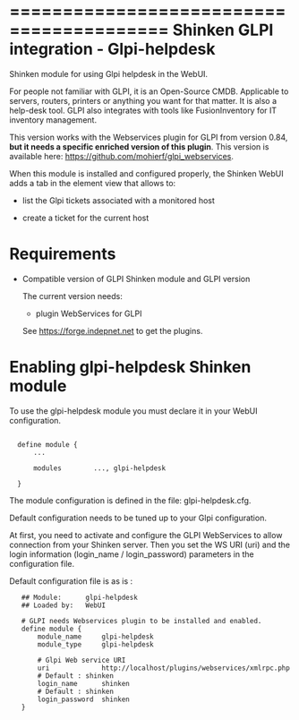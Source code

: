 
=========================================
Shinken GLPI integration - Glpi-helpdesk
=========================================

Shinken module for using Glpi helpdesk in the WebUI.

For people not familiar with GLPI, it is an Open-Source CMDB. Applicable to servers, routers, printers or anything you want for that matter. It is also a help-desk tool. GLPI also integrates with tools like FusionInventory for IT inventory management.

This version works with the Webservices plugin for GLPI from version 0.84, **but it needs a specific enriched version of this plugin**. This version is available here: https://github.com/mohierf/glpi_webservices.

When this module is installed and configured properly, the Shinken WebUI adds a tab in the element view that allows to:

- list the Glpi tickets associated with a monitored host

- create a ticket for the current host


Requirements 
=============

  - Compatible version of GLPI Shinken module and GLPI version

      The current version needs: 
       - plugin WebServices for GLPI

       See https://forge.indepnet.net to get the plugins.


      

Enabling glpi-helpdesk Shinken module 
======================================

To use the glpi-helpdesk module you must declare it in your WebUI configuration.

```

  define module {
      ... 

      modules    	 ..., glpi-helpdesk

  }
```

The module configuration is defined in the file: glpi-helpdesk.cfg.

Default configuration needs to be tuned up to your Glpi configuration. 

At first, you need to activate and configure the GLPI WebServices to allow 
connection from your Shinken server.
Then you set the WS URI (uri) and the login information (login_name / login_password) 
parameters in the configuration file.


Default configuration file is as is :
```
   ## Module:      glpi-helpdesk
   ## Loaded by:   WebUI

   # GLPI needs Webservices plugin to be installed and enabled.
   define module {
       module_name     glpi-helpdesk
       module_type     glpi-helpdesk

       # Glpi Web service URI
       uri             http://localhost/plugins/webservices/xmlrpc.php
       # Default : shinken
       login_name      shinken
       # Default : shinken
       login_password  shinken
   }
```
